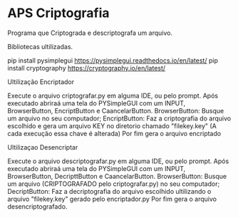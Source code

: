 # APS Criptografia
 Programa que Criptograda e descriptografa um arquivo.
 
Bibliotecas ultilizadas.
 
pip install pysimplegui https://pysimplegui.readthedocs.io/en/latest/ 
pip install cryptography https://cryptography.io/en/latest/
 
 
Ultilização Encriptador

Execute o arquivo criptografar.py em alguma IDE, ou pelo prompt.
Após executado abriraá uma tela do PYSimpleGUI com um INPUT, BrowserButton, EncriptButton e CaancelarButton.
BrowserButton: Busque um arquivo no seu computador;
EncriptButton: Faz a criptografia do arquivo escolhido e gera um arquivo KEY no diretorio chamado "filekey.key" (A cada execução essa chave é alterada)
Por fim gera o arquivo encriptado 
 
Ultilizaçao Desencriptar

Execute o arquivo descriptografar.py em alguma IDE, ou pelo prompt.
Após executado abriraá uma tela do PYSimpleGUI com um INPUT, BrowserButton, DecripttButton e CaancelarButton.
BrowserButton: Busque um arquivo (CRIPTOGRAFADO pelo criptografar.py) no seu computador;
DecriptButton: Faz a decriptografia do arquivo escolhido ultilizando o arquivo "filekey.key" gerado pelo encriptador.py
Por fim gera o arquivo desencriptografado.


 

